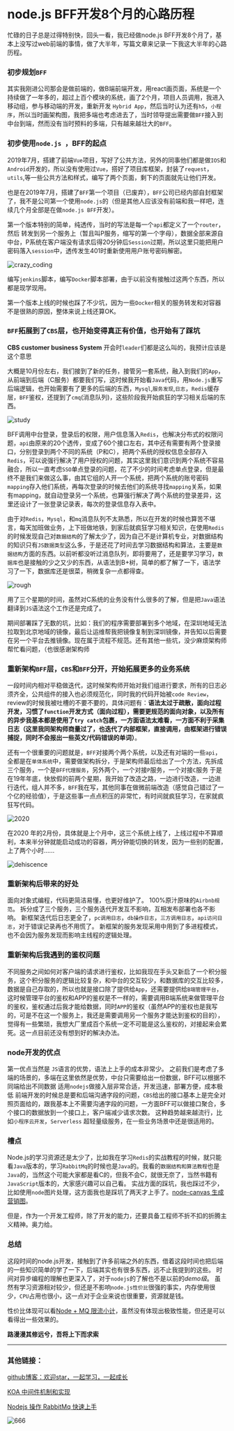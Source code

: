 # node.js BFF开发8个月的心路历程

  忙碌的日子总是过得特别快，回头一看，我已经做node.js BFF开发8个月了，基本上没写过web前端的事情，做了大半年，写篇文章来记录一下我这大半年的心路历程。

### 初步规划`BFF`

  其实我刚进公司那会是做前端的，做B端前端开发，用react画页面，系统是一个持续做了一年多的，超过上百个模块的系统，画了2个月，项目人员调用，我进入移动组，参与移动端的开发，重新开发 `Hybrid App`，然后当时认为还有`h5`，`小程序`，所以当时画架构图，我把多端也考虑进去了，当时领导提出需要做`BFF`接入到中台到端，然而没有当时预料的多端，只有越来越壮大的`BFF`。

### 初步使用`node.js `，BFF的起点

  2019年7月，搭建了前端`Vue`项目，写好了公共方法，另外的同事他们都是做`IOS`和`Android`开发的，所以没有使用过`Vue`，搭好了项目库框架，封装了`request`，`utils`,等一些公共方法和样式，编写了两个页面，剩下的页面就先让他们开发。
	
  也是在2019年7月，搭建了`BFF`第一个项目（已废弃），`BFF`公司已经内部自封框架了，我不是公司第一个使用`node.js`的（但是其他人应该没有前端和我一样吧，连续几个月全部是在做`node.js BFF`开发）。
	
  第一个版本特别的简单，纯透传，当时的写法是每一个`api`都定义了一个`router`，然后 转发到另一个服务上（暂且叫P服务，缩写的第一个字母），数据全部来源自中台，P系统在客户端没有请求后得20分钟后`Session`过期，所以这里只能把用户密码落入`session`中，透传发生401时重新使用用户账号密码解密。

![crazy_coding](/imgs/bff_development_record/crazy_coding.jpg)


  编写`jenkins`脚本，编写`Docker`脚本部署，由于以前没有接触过这两个东西，所以都是现学现用。
	
  第一个版本上线的时候也踩了不少坑，因为一些`Docker`相关的服务转发和对容器不是很熟的原因，整体来说上线还算OK。

### `BFF`拓展到了`CBS`层，也开始变得真正有价值，也开始有了踩坑

  **CBS customer business System**   开会时`leader`们都是这么叫的，我预计应该是这个意思

   大概是10月份左右，我们接到了新的任务，接管另一套系统，融入到我们的`App`，从前端到后端（C服务）都要我们写，这时候我开始看`Java`代码，用`Node.js`重写后端逻辑，也开始需要有了更多的后端的东西，`Mysql`,`服务发现`,`日志`，`Redis`缓存层，`BFF`鉴权，还提到了`cmq`(消息队列)，这些阶段我开始疯狂的学习相关后端的东西。

![study](/imgs/bff_development_record/study.jpg)

​    BFF调用中台登录，登录后的权限，用户信息落入`Redis`，也解决分布式的权限问题，`api`由原来的20个透传，变成了60个接口左右，其中还有需要有两个登录接口，分别登录到两个不同的系统（P和C），把两个系统的授权信息全部存入`Redis`，可以说强行解决了用户授权的问题，其实这里我们意识到两个系统不容易融合，所以一直考虑`SSO`单点登录的问题，花了不少的时间考虑单点登录，但是最终不是我们来做这么事，由其它组的人开一个系统，把两个系统的账号密码`mapping`存入他们系统，再每次登录的时候去他们的系统寻找`mapping`关系，如果有mapping，就自动登录另一个系统，也算强行解决了两个系统的登录差异，这里还设计了一张登录记录表，每次的登录信息存入表中。  

​	由于对`Redis`，`Mysql`，和`mq`消息队列不太熟悉，所以在开发的时候也算苦不堪言，每天加班做业务，上下班做地铁，到家后就疯狂学习相关知识，在使用`Redis`的时候发现自己对`数据结构`的了解太少了，因为自己不是计算机专业，对数据结构的知识只有`JS数据类型`这么多，于是还花了时间去学习数据结构和算法，主要是`数据结构`方面的东西。以前听都没听过消息队列，即将要用了，还是要学习学习，`数据库`也是接触的少之又少的东西，从语法到B+树，简单的都了解了一下，语法学习了一下，数据库还是很菜，稍微复杂一点都得查。

![rough](/imgs/bff_development_record/rough.jpg)

​    用了三个星期的时间，虽然对C系统的业务没有什么很多的了解，但是把`Java`语法翻译到`JS`语法这个工作还是完成了。

  期间部署踩了无数的坑，比如：我们的程序需要部署到多个地域，在深圳地域无法拉取到北京地域的镜像，最后让运维帮我把镜像复制到深圳镜像，并告知以后需要在另一个平台去推镜像。现在属于流程不规范。还有其他一些坑，没少麻烦架构师帮忙看问题，（也很感谢架构师

### 重新架构`BFF`层，`CBS`和`BFF`分开，开始拓展更多的业务系统

  一段时间内相对平稳做迭代，这时候架构师开始对我们组进行要求，所有的日志必须齐全，公共组件的接入也必须规范化，同时我的代码开始被`code Review`，review的时候我被吐槽的不要不要的，具体问题有：**语法太过于疏散，面向过程开发，习惯了`function`开发方式（面向过程），需要更规范的面向对象，以及所有的异步我基本都是使用了`try catch`包裹，一方面语法太难看，一方面不利于采集日志（这里我同架构师商量过了，也迭代了内部框架，直接调用，由框架进行错误捕捉，同时不会报出一些英文/代码错误的单词）**。

  还有一个很重要的问题就是，`BFF`对接两个两个系统，以及还有对端的一些`api`，全都是在`单体系统`中，需要做架构拆分，于是架构师最后给出了一个方法，先拆成三个服务，一个是`BFF代理服务`，另外两个，一个对接`P`服务，一个对接`C`服务
  于是在19年年底，快放假的前两个星期，我开始了改造之路，一边进行改造，一边进行迭代，组人并不多，`BFF`我在写，其他同事在做微前端改造（感觉自己错过了一个亿的经验值），于是这些事一点点积压的非常忙，有时间就疯狂学习，在家就疯狂写代码。

![2020](/imgs/bff_development_record/2020.jpg)

  在2020 年的2月份，具体就是上个月中，这三个系统上线了，上线过程中不算顺利，本来半分钟就能启动成功的容器，两分钟能切换的转发，因为一些别的配置，上了两个小时......

![dehiscence](/imgs/bff_development_record/dehiscence.jpg)


### 重新架构后带来的好处

  面向对象式编程，代码更简洁易懂，也更好维护了。
  100%原汁原味的`Airbnb规范`。
  拆分成了三个服务，三个服务迭代开发互不影响，互相发布部署也各不影响。
  新框架迭代后日志更全了，`pc调用日志`，`db操作日志`，`三方调用日志`，`api访问日志`，对于错误记录再也不用慌了。
  新框架的服务发现采用中用到了多进程模式，也不会因为服务发现而影响主线程的逻辑处理。

### 重新架构后我遇到的鉴权问题

  不同服务之间如何对客户端的请求进行鉴权，比如我现在手头又新启了一个积分服务，这个积分服务的逻辑比较复杂，和中台的交互较少，和数据库的交互比较多，数据是自己存取的，所以也就是接口除了提供给`App`，还需要提供给`B端管理平台`，这时候管理平台的鉴权和APP的鉴权是不一样的，需要调用B端系统来做管理平台的鉴权，鉴权通过后我才能给数据，同时`APP`的鉴权（虽然APP的鉴权也是我写的，可是不在这一个服务上，我还是需要调用另一个服务才能达到鉴权的目的），觉得有一些繁琐，我想大厂里成百个系统一定不可能是这么鉴权的，对接起来会累死。这一点目前还没有想到好的解决办法。

### node开发的优点
  第一优点当然是 `JS`语言的优势，语法上上手的成本非常少。
  之前我们是考虑了多端的场景的，多端在这里依然是优势，中台只需要给出一份数据，BFF可以根据不同端给出不同数据
  适用`nodejs`做接入层非常合适，开发迅速，部署方便，成本极低
  前端开发的时候总是要和后端沟通字段的问题，`CBS`给出的接口基本上是完全对照页面给的，跟我基本上不需要沟通字段的问题，一方面BFF可以做接口聚合，多个接口的数据放到一个接口上，客户端减少请求次数。
 这种趋势越来越流行，比如`小程序云开发`，`Serverless` 超轻量级服务，在一些业务场景中还是很适用的。

### 槽点
​    Node.js的学习资源还是太少了，比如我在学习`Redis`的实战教程的时候，就只能看`Java`版本的，学习`RabbitMq`的时候也是`Java`的。我看的`数据结构和算法教程`也是`Java`的，当然这个可能大家都是看C的，但我不会C，就很无奈了，当然书籍有`JavaScript`版本的，大家感兴趣可以自己看。
  实战方面的踩坑，我也踩过不少，比如使用`node`图片处理，这方面我也是踩坑了两天才上手了。[node-canvas 生成营销图](https://github.com/coolliyong/coolliyong.github.io/blob/master/docs/node/node_canvas.md)。

  但是，作为一个开发工程师，除了开发的能力，还要具备工程师不折不扣的折腾主义精神。奥力给。

### 总结
  这段时间的node.js开发，接触到了许多前端之外的东西，借着这段时间也把后端的一些知识简单的学了一下，后端其实也有很多东西，远不止我提到的这些。
  时间对异步编程的理解也更深入了，对于`nodejs`的了解也不是以前的*demo级*。
  虽然有学习资源相对较少，但还是不影响`node.js性价比`很强的事实，内存使用很少，`CPU`占用也很小，这一点对于企业来说也很重要，资源就是钱。

性价比体现可以看[Node + MQ 限流小计](https://github.com/coolliyong/coolliyong.github.io/blob/master/docs/node/current_limiting.md)，虽然没有体现出极致性能，但还是可以看得出一些效果的。

**路漫漫其修远兮，吾将上下而求索**

---

### 其他链接：

[github博客：欢迎star，一起学习，一起成长](https://github.com/coolliyong/coolliyong.github.io)

[KOA 中间件机制和实现](https://github.com/coolliyong/coolliyong.github.io/blob/master/docs/node/koa_middle.md)

[Nodejs 操作 RabbitMq 快速上手](https://github.com/coolliyong/node_rabbitMQ_mqtutorial/blob/master/README.md)



![666](/imgs/bff_development_record/666.jpg)






